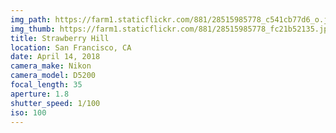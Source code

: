 ```yaml
---
img_path: https://farm1.staticflickr.com/881/28515985778_c541cb77d6_o.jpg
img_thumb: https://farm1.staticflickr.com/881/28515985778_fc21b52135.jpg
title: Strawberry Hill
location: San Francisco, CA
date: April 14, 2018
camera_make: Nikon
camera_model: D5200
focal_length: 35
aperture: 1.8
shutter_speed: 1/100
iso: 100
---
```



